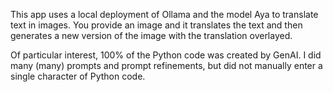 This app uses a local deployment of Ollama and the model Aya to translate text in images. You provide an image and it translates the text and then generates a new version of the image with the translation overlayed.

Of particular interest, 100% of the Python code was created by GenAI. I did many (many) prompts and prompt refinements, but did not manually enter a single character of Python code.

